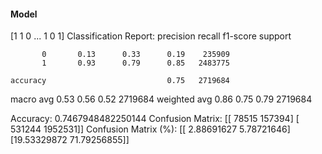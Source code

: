 #### Model
[1 1 0 ... 1 0 1]
Classification Report:
              precision    recall  f1-score   support

           0       0.13      0.33      0.19    235909
           1       0.93      0.79      0.85   2483775

    accuracy                           0.75   2719684
   macro avg       0.53      0.56      0.52   2719684
weighted avg       0.86      0.75      0.79   2719684

Accuracy: 0.7467948482250144
Confusion Matrix:
[[  78515  157394]
 [ 531244 1952531]]
Confusion Matrix (%):
[[ 2.88691627  5.78721646]
 [19.53329872 71.79256855]]

